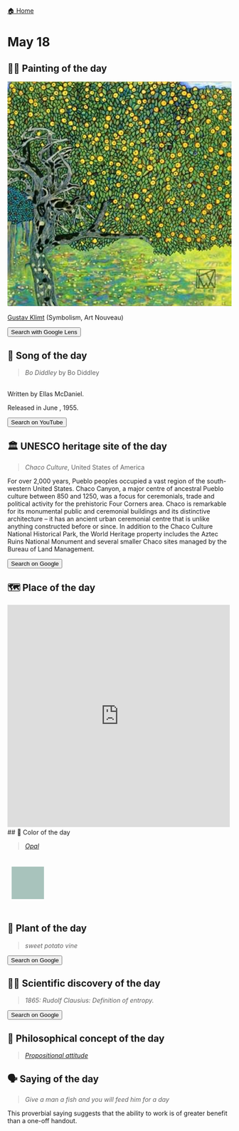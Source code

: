 
[🏠 Home](../../index.md)

# May 18

## 🧑‍🎨 Painting of the day

<img width="600" src="../img/Gustav_Klimt_6.jpg">

[Gustav Klimt](http://en.wikipedia.org/wiki/Gustav_Klimt) (Symbolism, Art Nouveau)

<button class="btn btn-success"
onclick=" window.open('https://lens.google.com/uploadbyurl?url=https://iretes.github.io/one-a-day/data/img/Gustav_Klimt_6.jpg','_blank')">
Search with Google Lens
</button>

## 🎼 Song of the day

> *Bo Diddley*
by Bo Diddley

<br />Written by Ellas McDaniel.

Released in June , 1955.

<button class="btn btn-success"
onclick=" window.open('http://www.youtube.com/search?q=Bo Diddley by Bo Diddley','_blank')">
Search on YouTube
</button>

## 🏛️ UNESCO heritage site of the day

> *Chaco Culture*, United States of America

<p>For over 2,000 years, Pueblo peoples occupied a vast region of the south-western United States. Chaco Canyon, a major centre of ancestral Pueblo culture between 850 and 1250, was a focus for ceremonials, trade and political activity for the prehistoric Four Corners area. Chaco is remarkable for its monumental public and ceremonial buildings and its distinctive architecture – it has an ancient urban ceremonial centre that is unlike anything constructed before or since. In addition to the Chaco Culture National Historical Park, the World Heritage property includes the Aztec Ruins National Monument and several smaller Chaco sites managed by the Bureau of Land Management.</p>

<button class="btn btn-success"
onclick=" window.open('http://www.google.com/search?q=Chaco Culture','_blank')">
Search on Google
</button>

## 🗺️ Place of the day

<iframe
src="https://www.mapcrunch.com"
name="mapcrunch"
width="500"
height="500"
allowTransparency="true"
scrolling="no"
frameborder="0"
>
</iframe>
## 🎨 Color of the day

> *[Opal](https://en.wikipedia.org/wiki/Shades_of_gray#Opal)*

<div style="color:#A8C3BC; font-size: 100px;">&#9632;</div>

## 🌿 Plant of the day

> *sweet potato vine*

<button class="btn btn-success"
onclick=" window.open('http://www.google.com/search?q=sweet potato vine','_blank')">
Search on Google
</button>

## 🧑‍🔬 Scientific discovery of the day

> *1865: Rudolf Clausius: Definition of entropy.*

<button class="btn btn-success"
onclick=" window.open('http://www.google.com/search?q=1865: Rudolf Clausius: Definition of entropy.','_blank')"> 
Search on Google
</button>

## 💭 Philosophical concept of the day

> *[Propositional attitude](https://en.wikipedia.org/wiki/Propositional_attitude)*

## 🗣️ Saying of the day

> *Give a man a fish and you will feed him for a day*

This proverbial saying  suggests that the ability to work is of greater benefit than a one-off handout.
